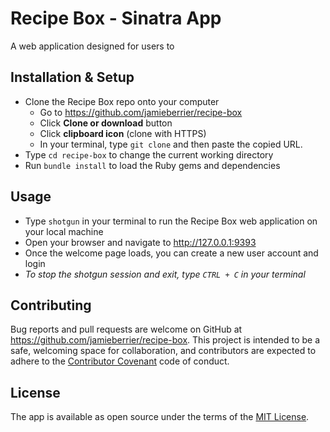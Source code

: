 # Recipe Box - Sinatra App

A web application designed for users to


## Installation & Setup

* Clone the Recipe Box repo onto your computer
  * Go to https://github.com/jamieberrier/recipe-box
  * Click **Clone or download** button
  * Click **clipboard icon** (clone with HTTPS)
  * In your terminal, type `git clone` and then paste the copied URL.
* Type `cd recipe-box` to change the current working directory
* Run `bundle install` to load the Ruby gems and dependencies

## Usage

* Type `shotgun` in your terminal to run the Recipe Box web application on your local machine
* Open your browser and navigate to http://127.0.0.1:9393
* Once the welcome page loads, you can create a new user account and login
* _To stop the shotgun session and exit, type `CTRL + C` in your terminal_

## Contributing

Bug reports and pull requests are welcome on GitHub at https://github.com/jamieberrier/recipe-box. This project is intended to be a safe, welcoming space for collaboration, and contributors are expected to adhere to the [Contributor Covenant](http://contributor-covenant.org) code of conduct.

## License

The app is available as open source under the terms of the [MIT License](https://opensource.org/licenses/MIT).

